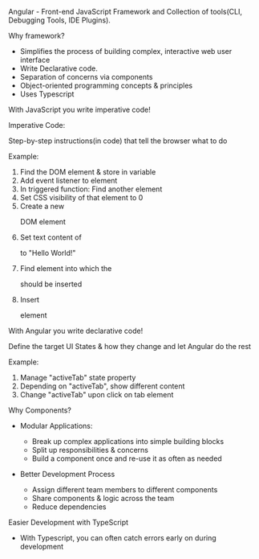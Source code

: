 Angular - Front-end JavaScript Framework and Collection of tools(CLI, Debugging Tools, IDE Plugins).

Why framework?

- Simplifies the process of building complex, interactive web user interface
- Write Declarative code.
- Separation of concerns via components
- Object-oriented programming concepts & principles
- Uses Typescript

With JavaScript you write imperative code!

Imperative Code:

Step-by-step instructions(in code) that tell the browser what to do

Example:

1. Find the DOM element & store in variable
2. Add event listener to element
3. In triggered function: Find another element
4. Set CSS visibility of that element to 0
5. Create a new <p> DOM element
6. Set text content of <p> to "Hello World!"
7. Find element into which the <p> should be inserted
8. Insert <p> element

With Angular you write declarative code!

Define the target UI States & how they change and let Angular do the rest

Example:

1. Manage "activeTab" state property
2. Depending on "activeTab", show different content
3. Change "activeTab" upon click on tab element

Why Components?

- Modular Applications:

  - Break up complex applications into simple building blocks
  - Split up responsibilities & concerns
  - Build a component once and re-use it as often as needed

- Better Development Process
  - Assign different team members to different components
  - Share components & logic across the team
  - Reduce dependencies

Easier Development with TypeScript

- With Typescript, you can often catch errors early on during development
